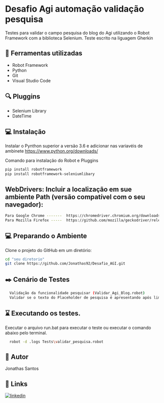 
# Desafio Agi automação validação pesquisa

Testes para validar o campo pesquisa do blog do Agi utilizando o Robot Framework com a biblioteca Selenium. Teste escrito na liguagem Gherkin
## :wrench: Ferramentas utilizadas

- Robot Framework
- Python
- Git
- Visual Studio Code
    
## :mag: Pluggins

- Selenium Library
- DateTime

## :computer: Instalação

Instalar o Pynthon superior a versão 3.6 e adicionar nas variavéis de ambinete
https://www.python.org/downloads/

Comando para instalação do Robot e Pluggins

```bash
pip install robotframework
pip install robotframework-seleniumlibary
```

## WebDrivers: Incluir a localização em sue ambiente Path (versão compatível com o seu navegador):

```bash
Para Google Chrome -------  https://chromedriver.chromium.org/downloads
Para Mozilla Firefox -----  https://github.com/mozilla/geckodriver/releases
```

## :computer: Preparando o Ambiente


Clone o projeto do GitHub em um diretório:

```bash
cd "seu diretorio"
git clone https://github.com/Jonathas92/Desafio_AGI.git
```

## :black_nib: Cenário de Testes

```bash
  Validação da funcionalidade pesquisar (Validar_Agi_Blog.robot)
  Validar se o texto do Placeholder de pesquisa é apresentando após limpeza do texto no campo (Validar_Agi_Blog.robot)
```

## :hourglass: Executando os testes.

Executar o arquivo run.bat para executar o teste ou executar o comando abaixo pelo terminal.

```bash
  robot -d .logs Tests\validar_pesquisa.robot
```
## 🚀 Autor
Jonathas Santos


## 🔗 Links
[![linkedin](https://img.shields.io/badge/linkedin-0A66C2?style=for-the-badge&logo=linkedin&logoColor=white)](www.linkedin.com/in/jonathasbsantos)

